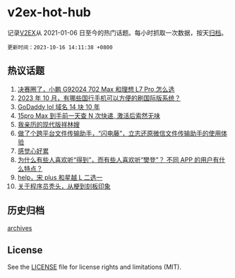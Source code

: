 # v2ex-hot-hub

 记录[V2EX](https://www.v2ex.com/)从 2021-01-06 日至今的热门话题。每小时抓取一次数据，按天[归档](archives)。

`更新时间：2023-10-16 14:11:38 +0800`

## 热议话题

1. [决赛圈了，小鹏 G92024 702 Max 和理想 L7 Pro,怎么选](https://www.v2ex.com/t/982276)
1. [2023 年 10 月，有哪些国行手机可以方便的刷国际版系统？](https://www.v2ex.com/t/982201)
1. [GoDaddy lol 域名 14 块 10 年](https://www.v2ex.com/t/982215)
1. [15pro Max 到手前一天查 N 次快递, 激活后索然无味](https://www.v2ex.com/t/982312)
1. [我亲历的现代版祥林嫂](https://www.v2ex.com/t/982321)
1. [做了个跨平台文件传输助手，“闪电藤”，立志还原微信文件传输助手的使用体验](https://www.v2ex.com/t/982141)
1. [感觉心好累](https://www.v2ex.com/t/982237)
1. [为什么有些人喜欢听“得到”，而有些人喜欢听“樊登”？ 不同 APP 的用户有什么特点？](https://www.v2ex.com/t/982275)
1. [help，宋 plus 和星越 L 二选一](https://www.v2ex.com/t/982327)
1. [关于程序员秃头，从梗到刻板印象](https://www.v2ex.com/t/982338)

## 历史归档

[archives](archives)

## License

See the [LICENSE](LICENSE) file for license rights and limitations (MIT).
